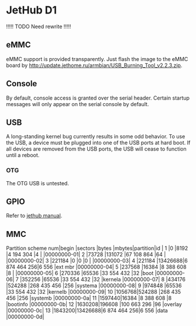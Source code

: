 # JetHub D1
!!!!! TODO  Need rewrite !!!!!
## eMMC

eMMC support is provided transparently. Just flash the image to the eMMC board by http://update.jethome.ru/armbian/USB_Burning_Tool_v2.2.3.zip.

## Console

By default, console access is granted over the serial header. Certain startup messages will only appear on the serial console by default. 

## USB

A long-standing kernel bug currently results in some odd behavior. To use the USB, a device must be plugged into one of the USB ports at hard boot. If all devices are removed from the USB ports, the USB will cease to function until a reboot.

### OTG

The OTG USB is untested.

## GPIO

Refer to [jethub manual](https://).


## MMC
Partition scheme
num|begin  |sectors |bytes        |mbytes|partition|id         |
1  |0      |8192    |4 194 304    |4     |         |00000000-01|
2  |73728  |131072  |67 108 864   |64    |         |00000000-02|
3  |221184 |0       |0            |0     |         |00000000-03|
4  |221184 |13426688|6 874 464 256|6 556 |ext mbr  |00000000-04|
5  |237568 |16384   |8 388 608    |8     |         |00000000-05|
6  |270336 |65536   |33 554 432   |32    |boot     |00000000-06|
7  |352256 |65536   |33 554 432   |32    |kernela  |00000000-07|
8  |434176 |524288  |268 435 456  |256   |systema  |00000000-08|
9  |974848 |65536   |33 554 432   |32    |kernelb  |00000000-09|
10 |1056768|524288  |268 435 456  |256   |systemb  |00000000-0a|
11 |1597440|16384   |8 388 608    |8     |bootinfo |00000000-0b|
12 |1630208|196608  |100 663 296  |96    |overlay  |00000000-0c|
13 |1843200|13426688|6 874 464 256|6 556 |data     |00000000-0d|

